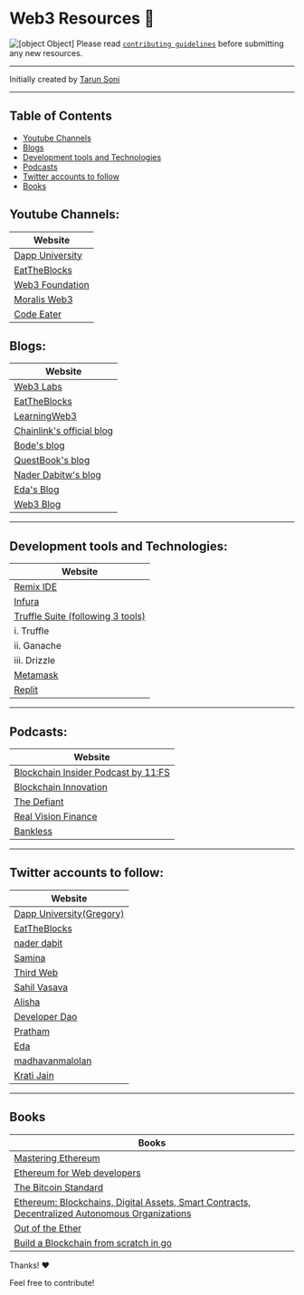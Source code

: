# Web3 Resources 🚀

![[object Object]](https://socialify.git.ci/tarun-soni/web3-resources/image?description=1&font=Inter&forks=1&language=1&name=1&owner=1&pattern=Plus&stargazers=1&theme=Light)
Please read [`contributing guidelines`](./guidelines.md) before submitting any new resources.

---

Initially created by [Tarun Soni](https://github.com/tarun-soni)

---

## Table of Contents

- [Youtube Channels](#youtube-channels)
- [Blogs](#blogs)
- [Development tools and Technologies](#development-tools-and-technologies)
- [Podcasts](#podcasts)
- [Twitter accounts to follow](#twitter-accounts-to-follow)
- [Books](#books)

## Youtube Channels:

| Website                                                     |
| ----------------------------------------------------------- |
| [Dapp University](https://www.youtube.com/c/DappUniversity) |
| [EatTheBlocks](https://www.youtube.com/c/EatTheBlocks)      |
| [Web3 Foundation](https://www.youtube.com/c/WEB3Foundation) |
| [Moralis Web3](https://www.youtube.com/c/MoralisWeb3)       |
| [Code Eater](https://www.youtube.com/c/CodeEater21)         |

## Blogs:

| Website                                                    |
| ---------------------------------------------------------- |
| [Web3 Labs](https://blog.web3labs.com)                     |
| [EatTheBlocks](https://eattheblocks.com/blog)              |
| [LearningWeb3](https://learningweb3.hashnode.dev)          |
| [Chainlink's official blog](https://twitter.com/chainlink) |
| [Bode's blog](https://olabodeolusegun.hashnode.dev)        |
| [QuestBook's blog](https://blog.questbook.app)             |
| [Nader Dabitw's blog](https://dev.to/dabit3)               |
| [Eda's Blog](https://eda.hashnode.dev)                     |
| [Web3 Blog](https://remote3.co/blog)                       |

---

## Development tools and Technologies:

| Website                                                           |
| ----------------------------------------------------------------- |
| [Remix IDE](https://remix.ethereum.org)                           |
| [Infura](https://infura.io)                                       |
| [Truffle Suite (following 3 tools)](https://www.trufflesuite.com) |
| i. Truffle                                                        |
| ii. Ganache                                                       |
| iii. Drizzle                                                      |
| [Metamask](https://metamask.io)                                   |
| [Replit](https://replit.com)                                      |

---

## Podcasts:

| Website                                                                  |
| ------------------------------------------------------------------------ |
| [Blockchain Insider Podcast by 11:FS](https://bi.11fs.com)               |
| [Blockchain Innovation](https://blockchain.global/blockchain-innovation) |
| [The Defiant](https://thedefiant.io/)                                    |
| [Real Vision Finance](https://www.youtube.com/c/RealVisionFinance)       |
| [Bankless](https://www.youtube.com/c/Bankless)                           |

---

## Twitter accounts to follow:

| Website                                                        |
| -------------------------------------------------------------- |
| [Dapp University(Gregory)](https://twitter.com/DappUniversity) |
| [EatTheBlocks](https://twitter.com/eattheblocks)               |
| [nader dabit](https://twitter.com/dabit3)                      |
| [Samina](https://twitter.com/saminacodes)                      |
| [Third Web](https://twitter.com/thirdweb_)                     |
| [Sahil Vasava](https://twitter.com/ShlVee)                     |
| [Alisha](https://twitter.com/futurealisha)                     |
| [Developer Dao](https://twitter.com/developer_dao)             |
| [Pratham](https://twitter.com/PrasoonPratham)                  |
| [Eda](https://twitter.com/edatweets_)                          |
| [madhavanmalolan](https://twitter.com/madhavanmalolan)         |
| [Krati Jain](https://twitter.com/kratijain)                    |

---

## Books

| Books                                                                                                                                                                         |
| ----------------------------------------------------------------------------------------------------------------------------------------------------------------------------- |
| [Mastering Ethereum](https://read.amazon.in/kp/embed?asin=B07KGLNL76&preview=newtab&linkCode=kperef_=cm_sw_r_kb_dp_VGY3S4C92RK59N319D6G)                                      |
| [Ethereum for Web developers](https://read.amazon.in/kp/embed?asin=B07YG38V6C&preview=newtab&linkCode=kpe&ref_=cm_sw_r_kb_dp_ZA1Z98698JE6TA133EDP)                            |
| [The Bitcoin Standard](https://read.amazon.in/kp/embed?asin=B07BPM3GZQ&preview=newtab&linkCode=kpe&ref_=cm_sw_r_kb_dp_TDW2W4BYAA6ENGBYJZYA)                                   |
| [Ethereum: Blockchains, Digital Assets, Smart Contracts, Decentralized Autonomous Organizations](https://www.amazon.com/dp/1523930470/ref=cm_sw_r_tw_dp_1GSCQHBVA3GAR4HC7JM8) |
| [Out of the Ether](https://read.amazon.in/kp/embed?asin=B08HSRLSCB&preview=newtab&linkCode=kpe&ref_=cm_sw_r_kb_dp_E0EBGH8BYX1FVNDEC8M7)                                       |
| [Build a Blockchain from scratch in go](https://web3coach.gumroad.com/l/build-a-blockchain-from-scratch-in-go)                                                                |

Thanks! ❤️

Feel free to contribute!
